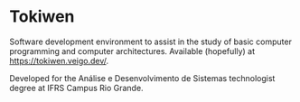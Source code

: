 # Tokiwen

Software development environment to assist in the study of basic computer programming and computer architectures.
Available (hopefully) at <https://tokiwen.veigo.dev/>.

Developed for the Análise e Desenvolvimento de Sistemas technologist degree at IFRS Campus Rio Grande.
